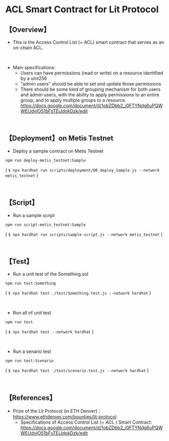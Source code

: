 # ACL Smart Contract for Lit Protocol
## 【Overview】
- This is the Access Control List (= ACL) smart contract that serves as an on-chain ACL.

<br>

- Main specifications: 
  - Users can have permissions (read or write) on a resource identified by a uint256 
  - "admin users" should be able to set and update those permissions  
  - There should be some kind of grouping mechanism for both users and admin users, with the ability to apply permissions to an entire   group, and to apply multiple groups to a resource.  
    https://docs.google.com/document/d/1obZDbb2_i0FTYNdg6uPQWWEUdyIO51bFsTEiJdokDzk/edit 

<br>

## 【Deployment】on Metis Testnet
- Deploy a sample contract on Metis Testnet
```
npm run deploy-metis_testnet:Sample
```
( `$ npx hardhat run scripts/deployment/00_deploy_Sample.js --network metis_testnet` )

<br>

## 【Script】
- Run a sample script
```
npm run script-metis_testnet:Sample
```
( `$ npx hardhat run scripts/sample-script.js --network metis_testnet` )

<br>

## 【Test】
- Run a unit test of the Something.sol
```
npm run test:Something
```
( `$ npx hardhat test ./test/Something.test.js --network hardhat` )

<br>

- Run all of unit test
```
npm run test
```
( `$ npx hardhat test --network hardhat` )

<br>

- Run a senario test
```
npm run test:Scenario
```
( `$ npx hardhat test ./test/scenario.test.js --network hardhat` )

<br>

## 【References】
- Prize of the Lit Protocol (in ETH Denver)：https://www.ethdenver.com/bounties/lit-protocol
  - Specifications of Access Control List (= ACL ) Smart Contract: https://docs.google.com/document/d/1obZDbb2_i0FTYNdg6uPQWWEUdyIO51bFsTEiJdokDzk/edit

